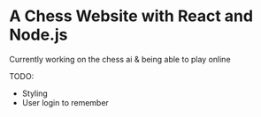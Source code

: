 # A Chess Website with React and Node.js

Currently working on the chess ai & being able to play online

TODO:
- Styling
- User login to remember